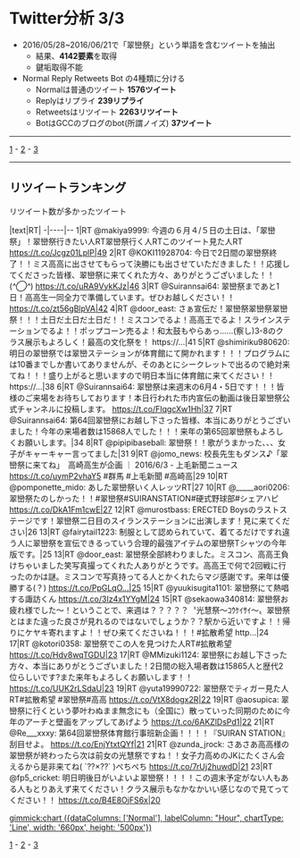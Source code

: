 # Twitter分析 3/3

- 2016/05/28~2016/06/21で「翠巒祭」という単語を含むツイートを抽出
  - 結果、**4142要素**を取得
  - 鍵垢取得不能
- Normal Reply Retweets Bot の4種類に分ける
  - Normalは普通のツイート **1576ツイート**
  - Replyはリプライ **239リプライ**
  - Retweetsはリツイート **2263リツイート**
  - BotはGCCのブログのbot(所謂ノイズ) **37ツイート**

----

[1](#!Twitter分析.md) - [2](#!Twitter分析2.md) - [3](#!Twitter分析3.md)

----

## リツイートランキング

リツイート数が多かったツイート

|text|RT|
-|----|--
1|RT @makiya9999: 今週の６月４/５日の土日は、「翠巒祭」！翠巒祭行きたい人RT翠巒祭行く人RTこのツイート見た人RT https://t.co/Jcgz01LplP|49
2|RT @KOKI11928704: 今日で2日間の翠巒祭終了！！ミス高高に出させてもらって決勝にも出させていただきました！！応援してくださった皆様、翠巒祭に来てくれた方々、ありがとうございました！！(*^◯^*) https://t.co/uRA9VykKJz|46
3|RT @Suirannsai64: 翠巒祭まであと1日！高高生一同全力で準備しています。ぜひお越しください！！ https://t.co/zt56gBlpVA|42
4|RT @door_east: さぁ宣伝だ！翠巒祭翠巒祭翠巒祭！！！土日だ土日だ土日だ！！ミスコンでるよ！高高王でるよ！スラインステーションでるよ！！ポップコーン売るよ！和太鼓もやらあっ……(察し)3-8のクラス展示もよろしく！最高の文化祭を！ https://…|41
5|RT @shimiriku980620: 明日の翠巒祭では翠巒ステーションが体育館にて開かれます！！！プログラムには10番までしか書いてありませんが、そのあとにシークレットで出るので絶対来てね！！！盛り上がると思いますので明日本当に体育館に来てください！！ https://…|38
6|RT @Suirannsai64: 翠巒祭は来週末の6月4・5日です！！！皆様のご来場をお待ちしております！本日行われた市内宣伝の動画は後日翠巒祭公式チャンネルに投稿します。 https://t.co/FIqgcXw1Hh|37
7|RT @Suirannsai64: 第64回翠巒祭にお越し下さった皆様、本当にありがとうございました！今年の来場者数は15868人でした！！！来年の第65回翠巒祭もよろしくお願いします。|34
8|RT @pipipibaseball: 翠巒祭！！歌がうまかった、、、女子がキャーキャー言ってました|31
9|RT @jomo_news: 校長先生もダンス♪「翠巒祭に来てね」　高崎高生が企画  ｜ 2016/6/3 - 上毛新聞ニュース https://t.co/uymP2vhaY5 #群馬 #上毛新聞 #高崎高|29
10|RT @pomponette_mido: あした翠巒祭いく人レッツRT|27
10|RT @_____aori0206: 翠巒祭たのしかった！！#翠巒祭#SUIRANSTATION#硬式野球部#シェアハピ https://t.co/DkA1Fm1cwE|27
12|RT @murostbass: ERECTED Boysのラストステージです！翠巒祭二日目のスイランステーションに出演します！見に来てください|26
13|RT @fairytail1223: 制服として認められていて、着てるだけですれ違う人に翠巒祭を宣伝できるっていう合理的最強アイテムの翠巒祭Tシャツの今年版です。|25
13|RT @door_east: 翠巒祭全部終わりました。ミスコン、高高王負けちゃいました笑写真撮ってくれた人ありがとうです。高高王で何で2回戦に行ったのかは謎。ミスコンで写真持ってる人とかくれたらマジ感謝です。来年は優勝する(？) https://t.co/PpGLqO…|25
15|RT @yuukisugita1101: 翠巒祭にて熱唱する諏訪くん https://t.co/3Iz4x1YYgM|24
15|RT @sekaowa340814: 翠巒祭お疲れ様でした～！ということで、来週は？？？？？〝光慧祭～ｺｳｹｲｻｲ～〟翠巒祭とはまた違った良さが見れるのではないでしょうか？？駅から近いですよ！！帰りにケヤキ寄れますよ！！ぜひ来てくださいね！！！#拡散希望 http…|24
17|RT @kotori0358: 翠巒祭でこの人を見つけた人RT#拡散希望 https://t.co/Hdv8wqTGDU|23
17|RT @MMizuki1124: 翠巒祭にお越し下さった方々、本当にありがとうございました！2日間の総入場者数は15865人と歴代2位らしいです?また来年もよろしくお願いします！！ https://t.co/UUK2rLSdaU|23
19|RT @yuta19990722: 翠巒祭でティガー見た人RT#拡散希望 #翠巒祭#高高 https://t.co/VtX8dogx2R|22
19|RT @aosupica: 翠巒祭に行くという夢叶わぬまま無念にも（全国に）散っていった同期のために今年のアーチと壁画をアップしてあげよう https://t.co/6AKZlDsPd1|22
21|RT @Re___xxxy: 第64回翠巒祭体育館行事班新企画！！！！『SUIRAN STATION』刮目せよ。 https://t.co/EnjYtxtQYf|21
21|RT @zunda_jrock: さあさあ高高様の翠巒祭が終わったら次は前女の光慧祭ですね！！女子力高めのJKにたくさん会えるから是非来てね( ´??×??` )ぺちぺち https://t.co/7rUj2huwdD|21
23|RT @fp5_cricket: 明日明後日がいよいよ翠巒祭！！！！この週末予定がない人もある人もとりあえず来てください！クラス展示もなかなかいい感じなので見てってください！！ https://t.co/B4E8OjFS6x|20

[gimmick:chart ({dataColumns: ['Normal'], labelColumn: "Hour", chartType: 'Line', width: '660px', height: '500px'})]()

[1](#!Twitter分析.md) - [2](#!Twitter分析2.md) - [3](#!Twitter分析3.md)